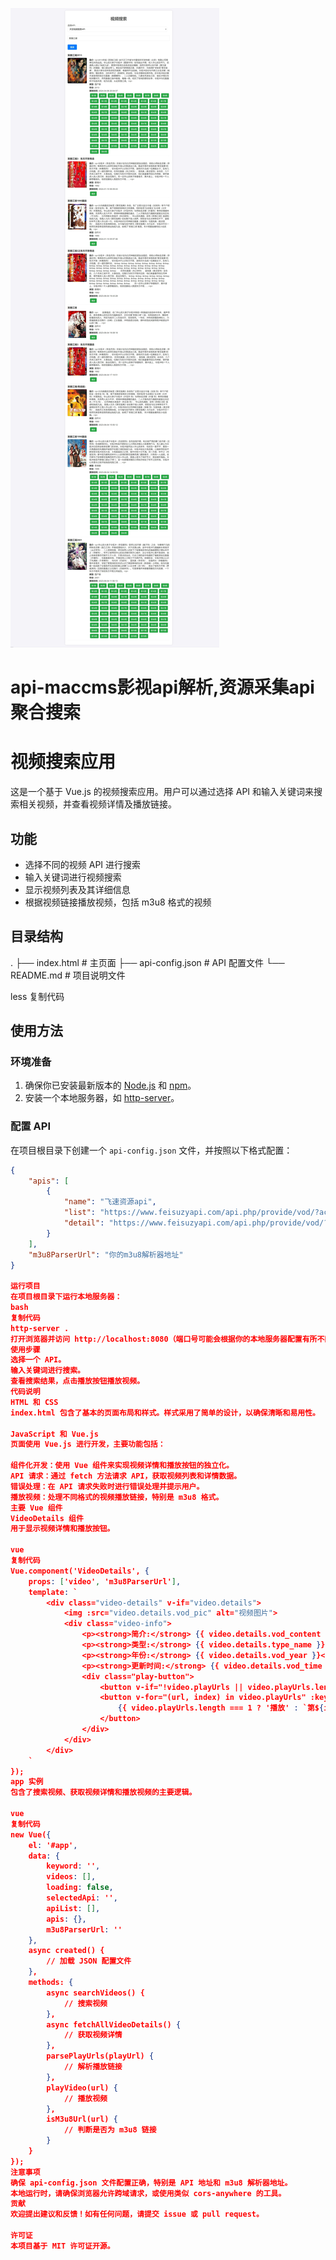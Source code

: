 ![](https://github.com/aidup/api-/blob/main/20248710233.jpg?raw=true)
# api-maccms影视api解析,资源采集api聚合搜索
# 视频搜索应用

这是一个基于 Vue.js 的视频搜索应用。用户可以通过选择 API 和输入关键词来搜索相关视频，并查看视频详情及播放链接。

## 功能

- 选择不同的视频 API 进行搜索
- 输入关键词进行视频搜索
- 显示视频列表及其详细信息
- 根据视频链接播放视频，包括 m3u8 格式的视频

## 目录结构

.
├── index.html # 主页面
├── api-config.json # API 配置文件
└── README.md # 项目说明文件

less
复制代码

## 使用方法

### 环境准备

1. 确保你已安装最新版本的 [Node.js](https://nodejs.org/) 和 [npm](https://www.npmjs.com/)。
2. 安装一个本地服务器，如 [http-server](https://www.npmjs.com/package/http-server)。

### 配置 API

在项目根目录下创建一个 `api-config.json` 文件，并按照以下格式配置：

```json
{
    "apis": [
        {
            "name": "飞速资源api",
            "list": "https://www.feisuzyapi.com/api.php/provide/vod/?ac=list",
            "detail": "https://www.feisuzyapi.com/api.php/provide/vod/?ac=detail"
        }
    ],
    "m3u8ParserUrl": "你的m3u8解析器地址"
}

运行项目
在项目根目录下运行本地服务器：
bash
复制代码
http-server .
打开浏览器并访问 http://localhost:8080（端口号可能会根据你的本地服务器配置有所不同）。
使用步骤
选择一个 API。
输入关键词进行搜索。
查看搜索结果，点击播放按钮播放视频。
代码说明
HTML 和 CSS
index.html 包含了基本的页面布局和样式。样式采用了简单的设计，以确保清晰和易用性。

JavaScript 和 Vue.js
页面使用 Vue.js 进行开发，主要功能包括：

组件化开发：使用 Vue 组件来实现视频详情和播放按钮的独立化。
API 请求：通过 fetch 方法请求 API，获取视频列表和详情数据。
错误处理：在 API 请求失败时进行错误处理并提示用户。
播放视频：处理不同格式的视频播放链接，特别是 m3u8 格式。
主要 Vue 组件
VideoDetails 组件
用于显示视频详情和播放按钮。

vue
复制代码
Vue.component('VideoDetails', {
    props: ['video', 'm3u8ParserUrl'],
    template: `
        <div class="video-details" v-if="video.details">
            <img :src="video.details.vod_pic" alt="视频图片">
            <div class="video-info">
                <p><strong>简介:</strong> {{ video.details.vod_content }}</p>
                <p><strong>类型:</strong> {{ video.details.type_name }}</p>
                <p><strong>年份:</strong> {{ video.details.vod_year }}</p>
                <p><strong>更新时间:</strong> {{ video.details.vod_time }}</p>
                <div class="play-button">
                    <button v-if="!video.playUrls || video.playUrls.length === 0">播放</button>
                    <button v-for="(url, index) in video.playUrls" :key="index" @click="$emit('playVideo', url)">
                        {{ video.playUrls.length === 1 ? '播放' : `第${index + 1}集` }}
                    </button>
                </div>
            </div>
        </div>
    `
});
app 实例
包含了搜索视频、获取视频详情和播放视频的主要逻辑。

vue
复制代码
new Vue({
    el: '#app',
    data: {
        keyword: '',
        videos: [],
        loading: false,
        selectedApi: '',
        apiList: [],
        apis: {},
        m3u8ParserUrl: ''
    },
    async created() {
        // 加载 JSON 配置文件
    },
    methods: {
        async searchVideos() {
            // 搜索视频
        },
        async fetchAllVideoDetails() {
            // 获取视频详情
        },
        parsePlayUrls(playUrl) {
            // 解析播放链接
        },
        playVideo(url) {
            // 播放视频
        },
        isM3u8Url(url) {
            // 判断是否为 m3u8 链接
        }
    }
});
注意事项
确保 api-config.json 文件配置正确，特别是 API 地址和 m3u8 解析器地址。
本地运行时，请确保浏览器允许跨域请求，或使用类似 cors-anywhere 的工具。
贡献
欢迎提出建议和反馈！如有任何问题，请提交 issue 或 pull request。

许可证
本项目基于 MIT 许可证开源。

